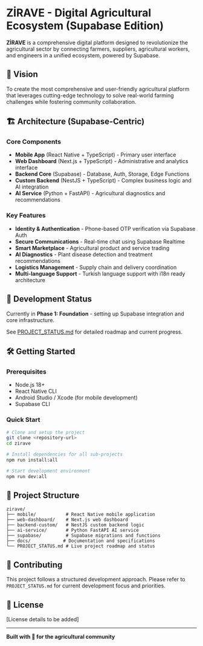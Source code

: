 # ZİRAVE - Digital Agricultural Ecosystem (Supabase Edition)

**ZİRAVE** is a comprehensive digital platform designed to revolutionize the agricultural sector by connecting farmers, suppliers, agricultural workers, and engineers in a unified ecosystem, powered by Supabase.

## 🌱 Vision
To create the most comprehensive and user-friendly agricultural platform that leverages cutting-edge technology to solve real-world farming challenges while fostering community collaboration.

## 🏗️ Architecture (Supabase-Centric)

### Core Components
- **Mobile App** (React Native + TypeScript) - Primary user interface
- **Web Dashboard** (Next.js + TypeScript) - Administrative and analytics interface  
- **Backend Core** (Supabase) - Database, Auth, Storage, Edge Functions
- **Custom Backend** (NestJS + TypeScript) - Complex business logic and AI integration
- **AI Service** (Python + FastAPI) - Agricultural diagnostics and recommendations

### Key Features
- **Identity & Authentication** - Phone-based OTP verification via Supabase Auth
- **Secure Communications** - Real-time chat using Supabase Realtime
- **Smart Marketplace** - Agricultural product and service trading
- **AI Diagnostics** - Plant disease detection and treatment recommendations
- **Logistics Management** - Supply chain and delivery coordination
- **Multi-language Support** - Turkish language support with i18n ready architecture

## 🚀 Development Status

Currently in **Phase 1: Foundation** - setting up Supabase integration and core infrastructure.

See [PROJECT_STATUS.md](./PROJECT_STATUS.md) for detailed roadmap and current progress.

## 🛠️ Getting Started

### Prerequisites
- Node.js 18+
- React Native CLI
- Android Studio / Xcode (for mobile development)
- Supabase CLI

### Quick Start
```bash
# Clone and setup the project
git clone <repository-url>
cd zirave

# Install dependencies for all sub-projects
npm run install:all

# Start development environment
npm run dev:all
```

## 📁 Project Structure
```
zirave/
├── mobile/           # React Native mobile application
├── web-dashboard/    # Next.js web dashboard
├── backend-custom/   # NestJS custom backend logic
├── ai-service/       # Python FastAPI AI service
├── supabase/         # Supabase migrations and functions
├── docs/            # Documentation and specifications
└── PROJECT_STATUS.md # Live project roadmap and status
```

## 🤝 Contributing

This project follows a structured development approach. Please refer to `PROJECT_STATUS.md` for current development focus and priorities.

## 📄 License

[License details to be added]

---

**Built with 💚 for the agricultural community**